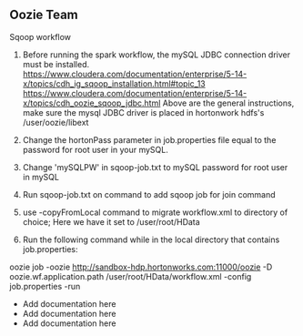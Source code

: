 ## Oozie Team
Sqoop workflow

1) Before running the spark workflow, the mySQL JDBC connection driver must be installed.
https://www.cloudera.com/documentation/enterprise/5-14-x/topics/cdh_ig_sqoop_installation.html#topic_13
https://www.cloudera.com/documentation/enterprise/5-14-x/topics/cdh_oozie_sqoop_jdbc.html
Above are the general instructions, make sure the mysql JDBC driver is placed in hortonwork hdfs's /user/oozie/libext

2) Change the hortonPass parameter in job.properties file equal to the password for root user in your mySQL.

3) Change 'mySQLPW' in sqoop-job.txt to mySQL password for root user in mySQL

4) Run sqoop-job.txt on command to add sqoop job for join command

5) use -copyFromLocal command to migrate workflow.xml to directory of choice; Here we have it set to /user/root/HData

6) Run the following command while in the local directory that contains job.properties:

oozie job -oozie http://sandbox-hdp.hortonworks.com:11000/oozie -D oozie.wf.application.path /user/root/HData/workflow.xml  -config job.properties -run


* Add documentation here
* Add documentation here
* Add documentation here
